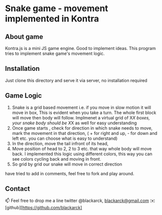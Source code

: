 # Snake game - movement implemented in Kontra

## About game 
Kontra.js is a mini JS game engine. Good to implement ideas. This program tries to implement snake game's movement logic. 

## Installation
Just clone this directory and serve it via server, no installation required

## Game Logic
1. Snake is a grid based movement i.e. if you move in slow motion it will move in box, This is evident when you take a turn. The whole first block will move then body will follow. Implmenet a virtual grid of X*X boxes, your snake body should be X*X as well for easy understanding
2. Once game starts , check for direction in which snake needs to move, mark the movement in that direction, ( + for right and up, - for down and left etc. you can choose what is easy to understand)
3. In the direction, move the tail infront of its head,
4. Move position of head to 2, 2 to 3 etc. that way whole body will move back. I implemented this logic using different colors, this way you can see colors cycling back and moving in front. 
5. So grid by grid our snake will move in correct direction

have tried to add in comments, feel free to fork and play around. 

## Contact
📫 Feel free to drop me a line twitter @blackarck, blackarck@gmail.com
✉️  [github][https://github.com/blackarck]
